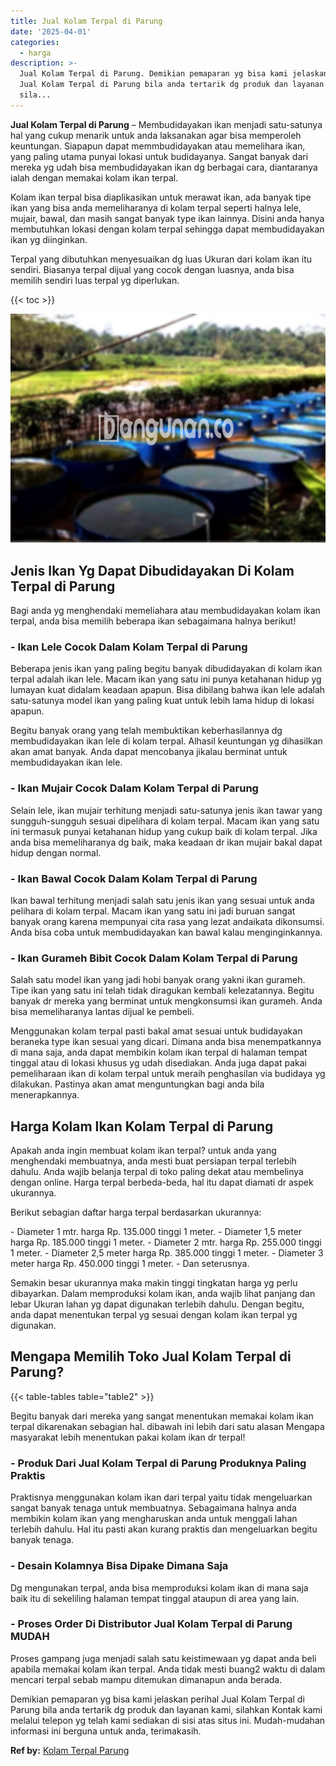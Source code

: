 ```yaml
---
title: Jual Kolam Terpal di Parung
date: '2025-04-01'
categories:
  - harga
description: >-
  Jual Kolam Terpal di Parung. Demikian pemaparan yg bisa kami jelaskan perihal
  Jual Kolam Terpal di Parung bila anda tertarik dg produk dan layanan kami,
  sila...
---
```


**Jual Kolam Terpal di Parung** – Membudidayakan ikan menjadi satu-satunya hal yang cukup menarik untuk anda laksanakan agar bisa memperoleh keuntungan. Siapapun dapat memmbudidayakan atau memelihara ikan, yang paling utama punyai lokasi untuk budidayanya. Sangat banyak dari mereka yg udah bisa membudidayakan ikan dg berbagai cara, diantaranya ialah dengan memakai kolam ikan terpal.

Kolam ikan terpal bisa diaplikasikan untuk merawat ikan, ada banyak tipe ikan yang bisa anda memeliharanya di kolam terpal seperti halnya lele, mujair, bawal, dan masih sangat banyak type ikan lainnya. Disini anda hanya membutuhkan lokasi dengan kolam terpal sehingga dapat membudidayakan ikan yg diinginkan.

Terpal yang dibutuhkan menyesuaikan dg luas Ukuran dari kolam ikan itu sendiri. Biasanya terpal dijual yang cocok dengan luasnya, anda bisa memilih sendiri luas terpal yg diperlukan.

{{< toc >}}

![Jual Kolam Terpal di Parung](/images/jual-kolam-terpal-08.png)

## Jenis Ikan Yg Dapat Dibudidayakan Di Kolam Terpal di Parung

Bagi anda yg menghendaki memeliahara atau membudidayakan kolam ikan terpal, anda bisa memilih beberapa ikan sebagaimana halnya berikut!

### \- Ikan Lele Cocok Dalam Kolam Terpal di Parung

Beberapa jenis ikan yang paling begitu banyak dibudidayakan di kolam ikan terpal adalah ikan lele. Macam ikan yang satu ini punya ketahanan hidup yg lumayan kuat didalam keadaan apapun. Bisa dibilang bahwa ikan lele adalah satu-satunya model ikan yang paling kuat untuk lebih lama hidup di lokasi apapun.

Begitu banyak orang yang telah membuktikan keberhasilannya dg membudidayakan ikan lele di kolam terpal. Alhasil keuntungan yg dihasilkan akan amat banyak. Anda dapat mencobanya jikalau berminat untuk membudidayakan ikan lele.

### \- Ikan Mujair Cocok Dalam Kolam Terpal di Parung

Selain lele, ikan mujair terhitung menjadi satu-satunya jenis ikan tawar yang sungguh-sungguh sesuai dipelihara di kolam terpal. Macam ikan yang satu ini termasuk punyai ketahanan hidup yang cukup baik di kolam terpal. Jika anda bisa memeliharanya dg baik, maka keadaan dr ikan mujair bakal dapat hidup dengan normal.

### \- Ikan Bawal Cocok Dalam Kolam Terpal di Parung

Ikan bawal terhitung menjadi salah satu jenis ikan yang sesuai untuk anda pelihara di kolam terpal. Macam ikan yang satu ini jadi buruan sangat banyak orang karena mempunyai cita rasa yang lezat andaikata dikonsumsi. Anda bisa coba untuk membudidayakan kan bawal kalau menginginkannya.

### \- Ikan Gurameh Bibit Cocok Dalam Kolam Terpal di Parung

Salah satu model ikan yang jadi hobi banyak orang yakni ikan gurameh. Tipe ikan yang satu ini telah tidak diragukan kembali kelezatannya. Begitu banyak dr mereka yang berminat untuk mengkonsumsi ikan gurameh. Anda bisa memeliharanya lantas dijual ke pembeli.

Menggunakan kolam terpal pasti bakal amat sesuai untuk budidayakan beraneka type ikan sesuai yang dicari. Dimana anda bisa menempatkannya di mana saja, anda dapat membikin kolam ikan terpal di halaman tempat tinggal atau di lokasi khusus yg udah disediakan. Anda juga dapat pakai pemeliharaan ikan di kolam terpal untuk meraih penghasilan via budidaya yg dilakukan. Pastinya akan amat menguntungkan bagi anda bila menerapkannya.

## Harga Kolam Ikan Kolam Terpal di Parung

Apakah anda ingin membuat kolam ikan terpal? untuk anda yang menghendaki membuatnya, anda mesti buat persiapan terpal terlebih dahulu. Anda wajib belanja terpal di toko paling dekat atau membelinya dengan online. Harga terpal berbeda-beda, hal itu dapat diamati dr aspek ukurannya.

Berikut sebagian daftar harga terpal berdasarkan ukurannya:

\- Diameter 1 mtr. harga Rp. 135.000 tinggi 1 meter. - Diameter 1,5 meter harga Rp. 185.000 tinggi 1 meter. - Diameter 2 mtr. harga Rp. 255.000 tinggi 1 meter. - Diameter 2,5 meter harga Rp. 385.000 tinggi 1 meter. - Diameter 3 meter harga Rp. 450.000 tinggi 1 meter. - Dan seterusnya.

Semakin besar ukurannya maka makin tinggi tingkatan harga yg perlu dibayarkan. Dalam memproduksi kolam ikan, anda wajib lihat panjang dan lebar Ukuran lahan yg dapat digunakan terlebih dahulu. Dengan begitu, anda dapat menentukan terpal yg sesuai dengan kolam ikan terpal yg digunakan.

## Mengapa Memilih Toko Jual Kolam Terpal di Parung?

{{< table-tables table="table2" >}}

Begitu banyak dari mereka yang sangat menentukan memakai kolam ikan terpal dikarenakan sebagian hal. dibawah ini lebih dari satu alasan Mengapa masyarakat lebih menentukan pakai kolam ikan dr terpal!

### \- Produk Dari Jual Kolam Terpal di Parung Produknya Paling Praktis

Praktisnya menggunakan kolam ikan dari terpal yaitu tidak mengeluarkan sangat banyak tenaga untuk membuatnya. Sebagaimana halnya anda membikin kolam ikan yang mengharuskan anda untuk menggali lahan terlebih dahulu. Hal itu pasti akan kurang praktis dan mengeluarkan begitu banyak tenaga.

### \- Desain Kolamnya Bisa Dipake Dimana Saja

Dg mengunakan terpal, anda bisa memproduksi kolam ikan di mana saja baik itu di sekeliling halaman tempat tinggal ataupun di area yang lain.

### \- Proses Order Di Distributor Jual Kolam Terpal di Parung MUDAH

Proses gampang juga menjadi salah satu keistimewaan yg dapat anda beli apabila memakai kolam ikan terpal. Anda tidak mesti buang2 waktu di dalam mencari terpal sebab mampu ditemukan dimanapun anda berada.

Demikian pemaparan yg bisa kami jelaskan perihal Jual Kolam Terpal di Parung bila anda tertarik dg produk dan layanan kami, silahkan Kontak kami melalui telepon yg telah kami sediakan di sisi atas situs ini. Mudah-mudahan informasi ini berguna untuk anda, terimakasih.

**Ref by:** [Kolam Terpal Parung](https://id.wikipedia.org/wiki/Kolam)
